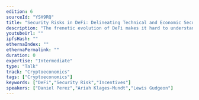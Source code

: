 ```yaml
---
edition: 6
sourceId: "YSH9RQ"
title: "Security Risks in DeFi: Delineating Technical and Economic Security"
description: "The frenetic evolution of DeFi makes it hard to understand its principles and risks. In our talk, We delineate DeFi along the axes of primitives, protocol types and security risks. We distinguish technical security, which has a healthy literature, from economic security, which is largely unexplored, connecting the latter with new models and thereby synthesizing insights from computer science and economics. Finally, we outline the open research challenges across these security types."
youtubeUrl: ""
ipfsHash: ""
ethernaIndex: ""
ethernaPermalink: ""
duration: 0
expertise: "Intermediate"
type: "Talk"
track: "Cryptoeconomics"
tags: ["Cryptoeconomics"]
keywords: ["DeFi","Security Risk","Incentives"]
speakers: ["Daniel Perez","Ariah Klages-Mundt","Lewis Gudgeon"]
---
```

